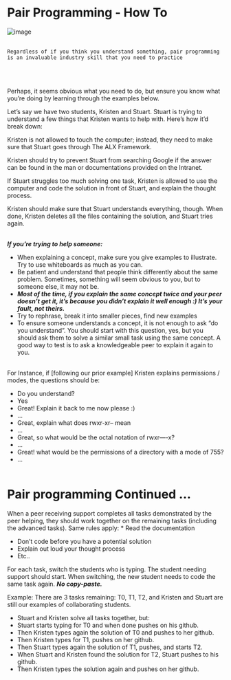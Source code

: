 # Pair Programming - How To
![image](https://user-images.githubusercontent.com/78828566/235976146-1a01c458-8be5-499b-83f2-3ac9afdb7717.png)
<br /><br />

```
Regardless of if you think you understand something, pair programming is an invaluable industry skill that you need to practice
```
<br /><br />

Perhaps, it seems obvious what you need to do, but ensure you know what you’re doing by learning through the examples below.


Let’s say we have two students, Kristen and Stuart. Stuart is trying to understand a few things that Kristen wants to help with. Here’s how it’d break down:

Kristen is not allowed to touch the computer; instead, they need to make sure that Stuart goes through The ALX Framework.


Kristen should try to prevent Stuart from searching Google if the answer can be found in the man or documentations provided on the Intranet.


If Stuart struggles too much solving one task, Kristen is allowed to use the computer and code the solution in front of Stuart, and explain the thought process.


Kristen should make sure that Stuart understands everything, though. When done, Kristen deletes all the files containing the solution, and Stuart tries again.
<br /><br />

***If you’re trying to help someone:***
- When explaining a concept, make sure you give examples to illustrate. Try to use whiteboards as much as you can.
- Be patient and understand that people think differently about the same problem. Sometimes, something will seem obvious to you, but to someone else, it may not be.
- ***Most of the time, if you explain the same concept twice and your peer doesn’t get it, it’s because you didn’t explain it well enough :) It’s your fault, not theirs.***
- Try to rephrase, break it into smaller pieces, find new examples
- To ensure someone understands a concept, it is not enough to ask “do you understand”. You should start with this question, yes, but you should ask them to solve a similar small task using the same concept. A good way to test is to ask a knowledgeable peer to explain it again to you.
<br /><br />

For Instance, if [following our prior example] Kristen explains permissions / modes, the questions should be:
- Do you understand?
- Yes
- Great! Explain it back to me now please :)
- ...
- Great, explain what does rwxr-xr– mean
- ...
- Great, so what would be the octal notation of rwxr—-x?
- ...
- Great! what would be the permissions of a directory with a mode of 755?
- ...
<br /><br />

# Pair programming Continued …
When a peer receiving support completes all tasks demonstrated by the peer helping, they should work together on the remaining tasks (including the advanced tasks). Same rules apply: * Read the documentation
- Don’t code before you have a potential solution
- Explain out loud your thought process
- Etc..

For each task, switch the students who is typing. The student needing support should start. When switching, the new student needs to code the same task again. ***No copy-paste.***

Example: There are 3 tasks remaining: T0, T1, T2, and Kristen and Stuart are still our examples of collaborating students.
- Stuart and Kristen solve all tasks together, but:
- Stuart starts typing for T0 and when done pushes on his github.
- Then Kristen types again the solution of T0 and pushes to her github.
- Then Kristen types for T1, pushes on her github.
- Then Stuart types again the solution of T1, pushes, and starts T2.
- When Stuart and Kristen found the solution for T2, Stuart pushes to his github.
- Then Kristen types the solution again and pushes on her github.














